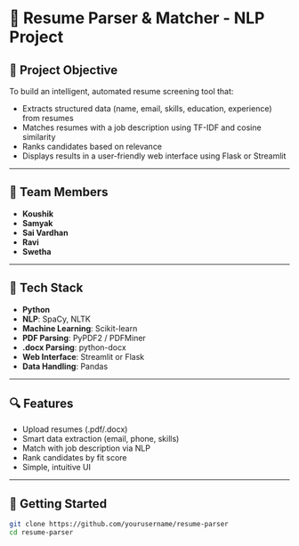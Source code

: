 # 🧠 Resume Parser & Matcher - NLP Project

## 📌 Project Objective
To build an intelligent, automated resume screening tool that:
- Extracts structured data (name, email, skills, education, experience) from resumes
- Matches resumes with a job description using TF-IDF and cosine similarity
- Ranks candidates based on relevance
- Displays results in a user-friendly web interface using Flask or Streamlit

---

## 👥 Team Members
- **Koushik**
- **Samyak**
- **Sai Vardhan**
- **Ravi**
- **Swetha**

---

## 🔧 Tech Stack
- **Python**  
- **NLP**: SpaCy, NLTK  
- **Machine Learning**: Scikit-learn  
- **PDF Parsing**: PyPDF2 / PDFMiner  
- **.docx Parsing**: python-docx  
- **Web Interface**: Streamlit or Flask  
- **Data Handling**: Pandas

---

## 🔍 Features
- Upload resumes (.pdf/.docx)
- Smart data extraction (email, phone, skills)
- Match with job description via NLP
- Rank candidates by fit score
- Simple, intuitive UI

---

## 🚀 Getting Started
```bash
git clone https://github.com/yourusername/resume-parser
cd resume-parser

